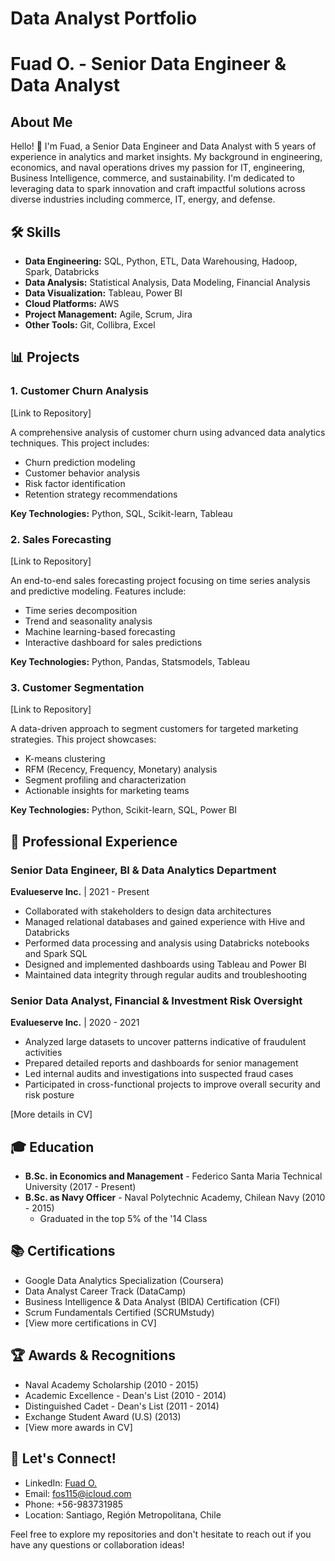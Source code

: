 # Data Analyst Portfolio

# Fuad O. - Senior Data Engineer & Data Analyst

## About Me
Hello! 👋 I'm Fuad, a Senior Data Engineer and Data Analyst with 5 years of experience in analytics and market insights. My background in engineering, economics, and naval operations drives my passion for IT, engineering, Business Intelligence, commerce, and sustainability. I'm dedicated to leveraging data to spark innovation and craft impactful solutions across diverse industries including commerce, IT, energy, and defense.

## 🛠 Skills
- **Data Engineering:** SQL, Python, ETL, Data Warehousing, Hadoop, Spark, Databricks
- **Data Analysis:** Statistical Analysis, Data Modeling, Financial Analysis
- **Data Visualization:** Tableau, Power BI
- **Cloud Platforms:** AWS
- **Project Management:** Agile, Scrum, Jira
- **Other Tools:** Git, Collibra, Excel

## 📊 Projects

### 1. Customer Churn Analysis
[Link to Repository]

A comprehensive analysis of customer churn using advanced data analytics techniques. This project includes:
- Churn prediction modeling
- Customer behavior analysis
- Risk factor identification
- Retention strategy recommendations

**Key Technologies:** Python, SQL, Scikit-learn, Tableau

### 2. Sales Forecasting
[Link to Repository]

An end-to-end sales forecasting project focusing on time series analysis and predictive modeling. Features include:
- Time series decomposition
- Trend and seasonality analysis
- Machine learning-based forecasting
- Interactive dashboard for sales predictions

**Key Technologies:** Python, Pandas, Statsmodels, Tableau

### 3. Customer Segmentation
[Link to Repository]

A data-driven approach to segment customers for targeted marketing strategies. This project showcases:
- K-means clustering
- RFM (Recency, Frequency, Monetary) analysis
- Segment profiling and characterization
- Actionable insights for marketing teams

**Key Technologies:** Python, Scikit-learn, SQL, Power BI

## 💼 Professional Experience

### Senior Data Engineer, BI & Data Analytics Department
**Evalueserve Inc.** | 2021 - Present
- Collaborated with stakeholders to design data architectures
- Managed relational databases and gained experience with Hive and Databricks
- Performed data processing and analysis using Databricks notebooks and Spark SQL
- Designed and implemented dashboards using Tableau and Power BI
- Maintained data integrity through regular audits and troubleshooting

### Senior Data Analyst, Financial & Investment Risk Oversight
**Evalueserve Inc.** | 2020 - 2021
- Analyzed large datasets to uncover patterns indicative of fraudulent activities
- Prepared detailed reports and dashboards for senior management
- Led internal audits and investigations into suspected fraud cases
- Participated in cross-functional projects to improve overall security and risk posture

[More details in CV]

## 🎓 Education
- **B.Sc. in Economics and Management** - Federico Santa Maria Technical University (2017 - Present)
- **B.Sc. as Navy Officer** - Naval Polytechnic Academy, Chilean Navy (2010 - 2015)
  - Graduated in the top 5% of the '14 Class

## 📚 Certifications
- Google Data Analytics Specialization (Coursera)
- Data Analyst Career Track (DataCamp)
- Business Intelligence & Data Analyst (BIDA) Certification (CFI)
- Scrum Fundamentals Certified (SCRUMstudy)
- [View more certifications in CV]

## 🏆 Awards & Recognitions
- Naval Academy Scholarship (2010 - 2015)
- Academic Excellence - Dean's List (2010 - 2014)
- Distinguished Cadet - Dean's List (2011 - 2014)
- Exchange Student Award (U.S) (2013)
- [View more awards in CV]

## 🤝 Let's Connect!
- LinkedIn: [Fuad O.](https://www.linkedin.com/in/fuad-os)
- Email: fos115@icloud.com
- Phone: +56-983731985
- Location: Santiago, Región Metropolitana, Chile

Feel free to explore my repositories and don't hesitate to reach out if you have any questions or collaboration ideas!
